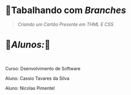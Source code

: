 # 🚀Tabalhando com *Branches*
>*Criando um Cartão Presente em THML E CSS*




# 🌲*Alunos:*🌲
<br>
<div>
  <p>Curso: Dsenvolvimento de Software</p>
  <p>Aluno: Cassio Tavares da Silva</p>
    <p>Aluno: Nicolas Pimentel</p>
</div>
  

